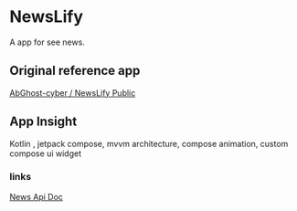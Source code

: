 # NewsLify

A app for see news.

## Original reference app

[AbGhost-cyber / NewsLify Public](https://github.com/AbGhost-cyber/NewsLify)

## App Insight

Kotlin , jetpack compose, mvvm architecture, compose animation, custom compose ui widget

### links

[News Api Doc](https://newsapi.org/docs)